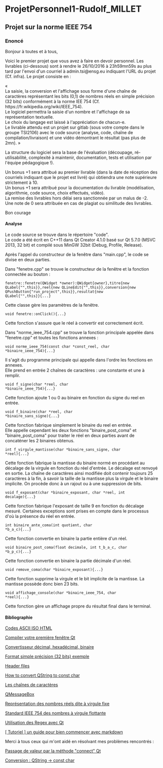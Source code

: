 ProjetPersonnel1-Rudolf_MILLET
==
Projet sur la norme IEEE 754
-
### Enoncé #

<p>Bonjour à toutes et à tous,</p>

<p>Voici le premier projet que vous avez à faire en devoir personnel. Les livrables
(ci-dessous) sont à rendre le 26/10/2016 à 23h59mn59s au plus tard par l'envoi d'un
courriel à admin.tsi@ensg.eu indiquant l'URL du projet (Cf. infra). Le projet
consiste en :</p>

<p>«<br/>
La saisie, la conversion et l'affichage sous forme d'une chaîne de caractères
représentant les bits (0,1) de nombres réels en simple précision (32 bits)
conformément à la norme IEE 754 (Cf. https://fr.wikipedia.org/wiki/IEEE_754).<br/>
Le logiciel permettra la saisie d'un nombre et l'affichage de sa représentation
textuelle.<br/>
Le choix du langage est laissé à l'appréciation de chacun-e.<br/>
Le livrable attendu est un projet sur gitlab (sous votre compte dans le groupe
TSI2106) avec le code source (analyse, code, chaîne de compilation/livraison) et une
vidéo démontrant le résultat (pas plus de 2mn).
»</p>

<p>La structure du logiciel sera la base de l'évaluation (découpage, ré-utilisabilité,
complexité à maintenir, documentation, tests et utilisation par l'équipe pédagogique
!).</p>

<p>Un bonus +1 sera attribué au premier livrable (dans la date de réception des
courriels indiquant que le projet est livré) qui obtiendra une note supérieure
strictement à 10.<br/>
Un bonus +1 sera attribué pour la documentation du livrable (modélisation,
algorithmie, code source, choix effectués, vidéo).<br/>
La remise des livrables hors délai sera sanctionnée par un malus de -2.<br/>
Une note de 0 sera attribuée en cas de plagiat ou similitude des livrables.</p>

<p>Bon courage</p>

####  Analyse

<p>Le code source se trouve dans le répertoire "code".<br/>
Le code a été écrit en C++11 dans Qt Creator 4.1.0 basé sur Qt 5.7.0 (MSVC 2013, 32 bit) et compilé sous MinGW 32bit (Debug, Profile, Release).</p>

<p>Après l'appel du constructeur de la fenêtre dans "main.cpp", le code se divise en deux parties.</p>

<p>Dans "fenetre.cpp" se trouve le constructeur de la fenêtre et la fonction connectée au bouton :</p>

<code>fenetre::fenetre(QWidget *owner):QWidget{owner},titre{new QLabel{"",this}},reel{new QLineEdit{"",this}},conversion{new QPushButton{"run_project",this}},resultat{new QLabel{"",this}}{...}</code>

<p>Cette classe gère les paramètres de la fenêtre.</p>

<code>void fenetre::onClick(){...}</code>

<p>Cette fonction s'assure que le réel à convertir est correctement écrit.</p>

<p>Dans "norme_ieee_754.cpp" se trouve la fonction principale appelée dans "fenetre.cpp" et toutes les fonctions annexes :</p>

<code>void norme_ieee_754(const char *const_reel, char *binaire_ieee_754){...}</code>

<p>Il s'agit du programme principale qui appelle dans l'ordre les fonctions en annexes.<br/>
Elle prend en entrée 2 chaînes de caractères : une constante et une à remplir.</p>

<code>void f_signe(char *reel, char *binaire_ieee_754){...}</code>

<p>Cette fonction ajoute 1 ou 0 au binaire en fonction du signe du reel en entrée.</p>

<code>void f_binaire(char *reel, char *binaire_sans_signe){...}</code>

<p>Cette fonction fabrique simplement le binaire du reel en entrée.<br/>
Elle appelle cependant les deux fonctions "binaire_post_coma" et "binaire_post_coma" pour traiter le réel en deux parties avant de concaténer les 2 binaires obtenus.</p>

<code>int f_virgule_mantisse(char *binaire_sans_signe, char *reel){...}</code>

<p>Cette fonction fabrique la mantisse du binaire normé en procédant au décalage de la virgule en fonction du réel d'entrée. Le décalage est renvoyé en sortie. La chaîne de caractères ainsi modifiée doit contenir toujours 25 caractères à la fin, à savoir la taille de la mantisse plus la virgule et le binaire implicite. On procède donc à un rajout ou à une suppression de bits.</p>

<code>void f_exposant(char *binaire_exposant, char *reel, int decalage){...}</code>

<p>Cette fonction fabrique l'exposant de taille 9 en fonction du décalage mesuré. Certaines exceptions sont prises en compte dans le processus d'où la présence du réel en entrée.</p>

<code>int binaire_ante_coma(int quotient, char *b_a_c){...}</code>

<p>Cette fonction convertie en binaire la partie entière d'un réel.</p>

<code>void binaire_post_coma(float decimale, int t_b_a_c, char *b_p_c){...}</code>

<p>Cette fonction convertie en binaire la partie décimale d'un réel.</p>

<code>void remove_coma(char *binaire_exposant){...}</code>

<p>Cette fonction supprime la virgule et le bit implicite de la mantisse. La mantisse possède donc bien 23 bits.</p>

<code>void affichage_console(char *binaire_ieee_754, char *reel){...}</code>

<p>Cette fonction gère un affichage propre du résultat final dans le terminal.</p>

####  Bibliographie

<a href="http://www.toutimages.com/codes_caracteres.htm">Codes    ASCII     ISO     HTML</a>

<a href="https://openclassrooms.com/courses/programmez-avec-le-langage-c/compiler-votre-premiere-fenetre-qt">Compiler votre première fenêtre Qt</a>

<a href="http://sebastienguillon.com/test/javascript/convertisseur.html">Convertisseur décimal, hexadécimal, binaire</a>

<a href="https://fr.wikipedia.org/wiki/IEEE_754#Exemple_complexe">Format simple précision (32 bits) exemple</a>

<a href="http://www.learncpp.com/cpp-tutorial/19-header-files/">Header files</a>

<a href="https://forum.qt.io/topic/4635/how-to-convert-qstring-to-const-char/2">How to convert QString to const char </a>

<a href="https://openclassrooms.com/courses/apprenez-a-programmer-en-c/les-chaines-de-caracteres">Les chaînes de caractères</a>

<a href="http://qt.developpez.com/doc/4.7/qmessagebox/#icon-enum">QMessageBox</a>

<a href="http://arsene.perez-mas.pagesperso-orange.fr/numeration/reels.htm">Représentation des nombres réels dite à virgule fixe</a>

<a href="https://www.youtube.com/watch?v=mtizhxkB-Zw">Standard IEEE 754 des nombres à virgule flottante </a>

<a href="http://shugo.developpez.com/tutoriels/regexqt/">Utilisation des Regex avec Qt</a>

<a href="http://blog.wax-o.com/2014/04/tutoriel-un-guide-pour-bien-commencer-avec-markdown/">[ Tutoriel ] un guide pour bien commencer avec markdown</a>

<p>Merci à tous ceux qui m'ont aidé en résolvant mes problèmes rencontrés :</p>

<a href="https://openclassrooms.com/forum/sujet/passage-de-valeur-par-la-methode-connect-qt?page=1#message-91333711">Passage de valeur par la méthode "connect" Qt</a>

<a href="https://openclassrooms.com/forum/sujet/conversion-qstring-const-char?page=1#message-91343120">Conversion : QString -> const char</a>